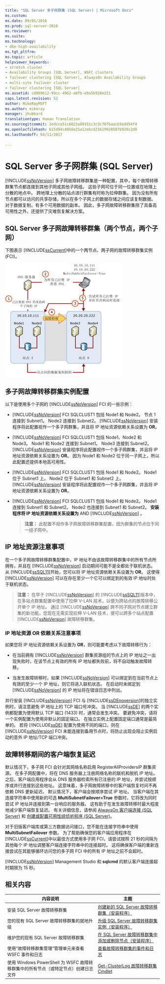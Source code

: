 ```yaml
---
title: "SQL Server 多子网群集 (SQL Server) | Microsoft Docs"
ms.custom: 
ms.date: 09/01/2016
ms.prod: sql-server-2016
ms.reviewer: 
ms.suite: 
ms.technology:
- dbe-high-availability
ms.tgt_pltfrm: 
ms.topic: article
helpviewer_keywords:
- stretch cluster
- Availability Groups [SQL Server], WSFC clusters
- failover clustering [SQL Server], AlwaysOn Availability Groups
- multi-site failover cluster
- failover clustering [SQL Server]
ms.assetid: cd909612-99cc-4962-a8fb-e9a5b918e221
caps.latest.revision: 52
author: MikeRayMSFT
ms.author: mikeray
manager: jhubbard
translationtype: Human Translation
ms.sourcegitcommit: 2edcce51c6822a89151c3c3c76fbaacb5edd54f4
ms.openlocfilehash: 615d94c4058e25a12ebcd21619928507b928c2d8
ms.lasthandoff: 04/11/2017

---
```

# <a name="sql-server-multi-subnet-clustering-sql-server"></a>SQL Server 多子网群集 (SQL Server)
  [!INCLUDE[ssNoVersion](../../../includes/ssnoversion-md.md)] 多子网故障转移群集是一种配置，其中，每个故障转移群集节点都连接到其他子网或其他子网组。 这些子网可位于同一位置或在地理上分散的地点中。 跨地理上分散的站点进行群集有时称为拉伸群集。 因为没有所有节点都可以访问的共享存储，所以在多个子网上的数据存储之间应该复制数据。 对于数据复制，有多个可用数据的副本。 因此，多子网故障转移群集除了具备高可用性之外，还提供了灾难恢复解决方案。  
  
   
##  <a name="VisualElement"></a> SQL Server 多子网故障转移群集（两个节点，两个子网）  
 下图表示 [!INCLUDE[ssCurrent](../../../includes/sscurrent-md.md)]中的一个两节点、两子网的故障转移群集实例 (FCI)。  
  
 ![具有 MultiSubnetFailover 的多子网体系结构](../../../sql-server/failover-clusters/windows/media/multi-subnet-architecture-withmultisubnetfailoverparam.gif "具有 MultiSubnetFailover 的多子网体系结构")  
  
  
##  <a name="Configurations"></a> 多子网故障转移群集实例配置  
 以下是使用多个子网的 [!INCLUDE[ssNoVersion](../../../includes/ssnoversion-md.md)] FCI 的一些示例：  
  
-   [!INCLUDE[ssNoVersion](../../../includes/ssnoversion-md.md)] FCI SQLCLUST1 包括 Node1 和 Node2。 节点 1 连接到 Subnet1。 Node2 连接到 Subnet2。 [!INCLUDE[ssNoVersion](../../../includes/ssnoversion-md.md)] 安装程序将此配置视作一个多子网群集，并且将 IP 地址资源依赖关系设置为 **OR**。  
  
-   [!INCLUDE[ssNoVersion](../../../includes/ssnoversion-md.md)] FCI SQLCLUST1 包括 Node1、Node2 和 Node3。 Node1 和 Node2 连接到 Subnet1。 Node3 连接到 Subnet2。 [!INCLUDE[ssNoVersion](../../../includes/ssnoversion-md.md)] 安装程序将此配置视作一个多子网群集，并且将 IP 地址资源依赖关系设置为 **OR**。 因为 Node1 和 Node2 位于同一子网上，所以此配置还提供本地高可用性。  
  
-   [!INCLUDE[ssNoVersion](../../../includes/ssnoversion-md.md)] FCI SQLCLUST1 包括 Node1 和 Node2。 Node1 位于 Subnet1 上。 Node2 位于 Subnet1 和 Subnet2 上。 [!INCLUDE[ssNoVersion](../../../includes/ssnoversion-md.md)] 安装程序将此配置视作一个多子网群集，并且将 IP 地址资源依赖关系设置为 **OR**。  
  
-   [!INCLUDE[ssNoVersion](../../../includes/ssnoversion-md.md)] FCI SQLCLUST1 包括 Node1 和 Node2。 Node1 连接到 Subnet1 和 Subnet2。 Node2 也连接到 Subnet1 和 Subnet2。 **安装程序将 IP 地址资源依赖关系设置为** AND [!INCLUDE[ssNoVersion](../../../includes/ssnoversion-md.md)] 。  
  
    > **注意：** 此配置不视作多子网故障转移群集配置，因为群集的节点位于同一组子网中。  
  
##  <a name="ComponentsAndConcepts"></a> IP 地址资源注意事项  
 在一个多子网故障转移群集配置中，IP 地址不由该故障转移群集中的所有节点所拥有，并且在 [!INCLUDE[ssNoVersion](../../../includes/ssnoversion-md.md)] 启动期间可能不是全都处于联机状态。 从 [!INCLUDE[ssSQL11](../../../includes/sssql11-md.md)]开始，您可以将 IP 地址资源依赖关系设置为 **OR**。 这使得 [!INCLUDE[ssNoVersion](../../../includes/ssnoversion-md.md)] 可以在存在至少一个它可以绑定到的有效 IP 地址时处于联机状态。  
  
> **注意：** 在早于 [!INCLUDE[ssNoVersion](../../../includes/ssnoversion-md.md)] 的 [!INCLUDE[ssSQL11](../../../includes/sssql11-md.md)]版本中，在多站点群集配置中使用了拉伸 V-LAN 技术，以便为跨站点的故障转移公开单个 IP 地址。 通过 [!INCLUDE[ssNoVersion](../../../includes/ssnoversion-md.md)] 跨不同子网对节点建立群集的新功能，您现在无需实现拉伸 V-LAN 技术，便可以跨多个站点配置 [!INCLUDE[ssNoVersion](../../../includes/ssnoversion-md.md)] 故障转移群集。  
  
### <a name="ip-address-resource-or-dependency-considerations"></a>IP 地址资源 OR 依赖关系注意事项  
 如果您将 IP 地址资源依赖关系设置为 **OR**，则可能要考虑以下故障转移行为：  
  
-   在当前拥有 [!INCLUDE[ssNoVersion](../../../includes/ssnoversion-md.md)] 群集资源组的节点上的 IP 地址之一出现失败时，在该节点上有效的所有 IP 地址都失败前，将不自动触发故障转移。  
  
-   当发生故障转移时，如果 [!INCLUDE[ssNoVersion](../../../includes/ssnoversion-md.md)] 可以绑定到在当前节点上有效的至少一个 IP 地址，则它将进入联机状态。 在启动时未绑定到 [!INCLUDE[ssNoVersion](../../../includes/ssnoversion-md.md)] 的 IP 地址将在错误日志中列出。  
  
   
 并行安装 [!INCLUDE[ssNoVersion](../../../includes/ssnoversion-md.md)] FCI 与 [!INCLUDE[ssDEnoversion](../../../includes/ssdenoversion-md.md)]的独立实例时，请注意避免 IP 地址上的 TCP 端口号冲突。 当 [!INCLUDE[ssDE](../../../includes/ssde-md.md)] 的两个实例都配置为使用默认 TCP 端口 (1433) 时，通常会发生冲突。 要避免冲突，请将一个实例配置为使用非默认的固定端口。 在独立实例上配置固定端口通常是最简单的。 若将 [!INCLUDE[ssDE](../../../includes/ssde-md.md)] 配置为使用不同的端口，则在 [!INCLUDE[ssNoVersion](../../../includes/ssnoversion-md.md)] FCI 未能连接到备用节点时，将防止出现会阻止实例启动的意外 IP 地址/TCP 端口冲突。  
  
##  <a name="DNS"></a> 故障转移期间的客户端恢复延迟  
 默认情况下，多子网 FCI 会针对其网络名称启用 RegisterAllProvidersIP 群集资源。 在多子网配置中，将在 DNS 服务器上注册网络名称的联机和脱机 IP 地址。 之后，客户端应用程序会从 DNS 服务器检索所有已注册的 IP 地址，并尝试按顺序或并行连接到这些地址。 这意味着，多子网故障转移中的客户端恢复时间不再依赖 DNS 更新延迟。 默认情况下，客户端会按顺序尝试 IP 地址。 当客户端在其连接字符串中使用新的可选 **MultiSubnetFailover=True** 参数时，它将改为同时尝试 IP 地址并连接到第一台响应的服务器。 这有助于在发生故障转移时最大程度地减少客户端恢复延迟。 有关详细信息，请参阅 [AlwaysOn 客户端连接 (SQL Server)](../../../database-engine/availability-groups/windows/always-on-client-connectivity-sql-server.md) 和 [创建或配置可用性组侦听程序 (SQL Server)](../../../database-engine/availability-groups/windows/create-or-configure-an-availability-group-listener-sql-server.md)。  
  
 对于旧版客户端库或第三方数据访问接口，您不能在连接字符串中使用 **MultiSubnetFailover** 参数。 为了帮助确保您的客户端应用程序在 [!INCLUDE[ssCurrent](../../../includes/sscurrent-md.md)]中以最佳方式使用多子网 FCI，请尝试按照 21 秒的间隔为其他每个 IP 地址调整客户端连接字符串中的连接超时。 这将确保客户端的重新连接尝试在其能够循环访问您的多子网 FCI 中的所有 IP 地址之前不会超时。  
  
 [!INCLUDE[ssNoVersion](../../../includes/ssnoversion-md.md)] Management Studio 和 **sqlcmd** 的默认客户端连接超时期限为 15 秒。  
  
   
##  <a name="RelatedContent"></a> 相关内容  
  
|内容说明|主题|  
|-------------------------|-----------|  
|安装 SQL Server 故障转移群集|[创建新的 SQL Server 故障转移群集（安装程序）](../../../sql-server/failover-clusters/install/create-a-new-sql-server-failover-cluster-setup.md)|  
|您的现有 SQL Server 故障转移群集的就地升级|[升级 SQL Server 故障转移群集实例（安装程序）](../../../sql-server/failover-clusters/windows/upgrade-a-sql-server-failover-cluster-instance-setup.md)|  
|维护您的现有 SQL Server 故障转移群集|[在 SQL Server 故障转移群集中添加或删除节点（安装程序）](../../../sql-server/failover-clusters/install/add-or-remove-nodes-in-a-sql-server-failover-cluster-setup.md)|  
|使用“故障转移群集管理”管理单元来查看 WSFC 事件和日志|[查看故障转移群集的事件和日志](http://technet.microsoft.com/library/cc772342\(WS.10\).aspx)|  
|使用 Windows PowerShell 为 WSFC 故障转移群集中的所有节点（或特定节点）创建日志文件|[Get-ClusterLog 故障转移群集 Cmdlet](http://technet.microsoft.com/library/ee461045.aspx)|  
  

  
  

